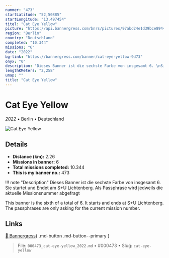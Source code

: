 ```yaml
---
nummer: "473"
startLatitude: "52,50885"
startLongitude: "13,497454"
titel: "Cat Eye Yellow"
picture: "https://api.bannergress.com/bnrs/pictures/97abd24e1d39bce894418ba9ee886bb8"
region: "Berlin"
country: "Deutschland"
completed: "10.344"
missions: "6"
date: "2022"
bg-link: "https://bannergress.com/banner/cat-eye-yellow-9d73"
onyx: "0"
description: "Dieses Banner ist die sechste Farbe von insgesamt 6. \nSie startet und Endet am S+U Lichtenberg. \nAls Passphrase wird jedweils die aktuelle Missionsnummer abgefragt\n\nThis banner is the sixth of a total of 6. \nIt starts and ends at S+U Lichtenberg. \nThe passphrases are only asking for the current mission number."
lengthKMeters: "2,258"
umap: ""
title: "Cat Eye Yellow"
---
```

# Cat Eye Yellow

*2022* • Berlin • Deutschland

![Cat Eye Yellow](https://api.bannergress.com/bnrs/pictures/97abd24e1d39bce894418ba9ee886bb8)

## Details
- **Distance (km):** 2.26
- **Missions in banner:** 6
- **Total missions completed:** 10.344
- **This is my banner no.:** 473


!!! note "Description"
    Dieses Banner ist die sechste Farbe von insgesamt 6. 
Sie startet und Endet am S+U Lichtenberg. 
Als Passphrase wird jedweils die aktuelle Missionsnummer abgefragt

This banner is the sixth of a total of 6. 
It starts and ends at S+U Lichtenberg. 
The passphrases are only asking for the current mission number.



## Links
[🔗 Bannergress](https://bannergress.com/banner/cat-eye-yellow-9d73){ .md-button .md-button--primary }



> File: `000473_cat-eye-yellow_2022.md` • #000473 • Slug: `cat-eye-yellow`
